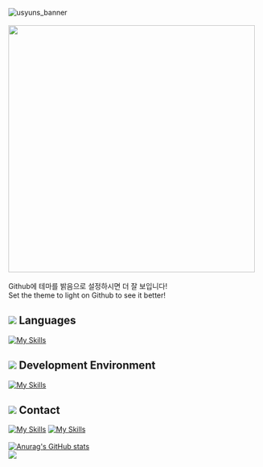 ![usyuns_banner](https://user-images.githubusercontent.com/97395703/178105820-e4a24561-e428-45a2-b537-b10eee9db2f9.png)\
<br>
<img width="490px" src="https://user-images.githubusercontent.com/97395703/178106098-5e847342-3703-408c-b75b-5a920e67ce56.png">
<br><br>
Github에 테마를 밝음으로 설정하시면 더 잘 보입니다!
<br>Set the theme to light on Github to see it better!
<br>
## <img src="https://media.discordapp.net/attachments/930387452487675944/998234391304220762/unknown.png?width=23&height=23"> Languages
[![My Skills](https://skillicons.dev/icons?i=html,css,js,vue,ts,python)](https://github.com/Usyuns)
## <img src="https://media.discordapp.net/attachments/930387452487675944/998234795551236096/unknown.png?width=23&height=23"> Development Environment
[![My Skills](https://skillicons.dev/icons?i=vscode,git,figma)](https://github.com/Usyuns)
## <img src="https://media.discordapp.net/attachments/930387452487675944/998235176649887754/unknown.png?width=23&height=23"> Contact
[![My Skills](https://skillicons.dev/icons?i=discord)](https://discord.com/users/893424082945720351)
[![My Skills](https://media.discordapp.net/attachments/930387452487675944/998232473316102164/gmail.png?width=48&height=48)](mailto:hoyoverse.yuns@gmail.com)
<br><br>[![Anurag's GitHub stats](https://github-readme-stats.vercel.app/api?username=usyuns)](https://github.com/anuraghazra/github-readme-stats)
<a href="https://discord.com/users/893424082945720351">
<br>
<img align="left" src="https://lanyard.cnrad.dev/api/893424082945720351?bg=2E3440&animated=true&hideBadges=true&borderRadius=10px&idleMessage=통!!!!!!! 통!!!!!!!!!!!!!!!!!!!! 푝퇀!!!!!!!!!!!!!!!!!!!!!!!!!!!!!!!!!!!"/></a><br><br><br><br><br><br><br><br><br>
